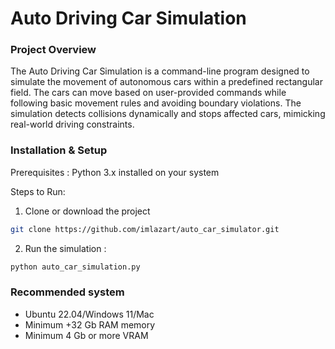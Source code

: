 Auto Driving Car Simulation
===========================

### Project Overview

The Auto Driving Car Simulation is a command-line program designed to simulate the movement of 
autonomous cars within a predefined rectangular field. The cars can move based on user-provided 
commands while following basic movement rules and avoiding boundary violations. The simulation 
detects collisions dynamically and stops affected cars, mimicking real-world driving constraints.

### Installation & Setup

Prerequisites : Python 3.x installed on your system

Steps to Run:

1. Clone or download the project 
```sh
git clone https://github.com/imlazart/auto_car_simulator.git
```


2. Run the simulation : 
```sh
python auto_car_simulation.py
```

### Recommended system

* Ubuntu 22.04/Windows 11/Mac
* Minimum +32 Gb RAM memory 
* Minimum 4 Gb or more VRAM
